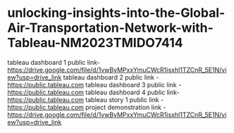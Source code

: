 # unlocking-insights-into-the-Global-Air-Transportation-Network-with-Tableau-NM2023TMIDO7414
tableau dashboard 1 public link-https://drive.google.com/file/d/1vwByMPxxYmuCWcR1jsxhI1TZCnR_5E1N/view?usp=drive_link
tableau dashboard 2 public link -https://public.tableau.com
tableau dashboard 3 public link -https://public.tableau.com
tableau dashboard 4 public link-https://public.tableau.com
tableau story 1 public link -https://public.tableau.com
project demonstration link -https://drive.google.com/file/d/1vwByMPxxYmuCWcR1jsxhI1TZCnR_5E1N/view?usp=drive_link
